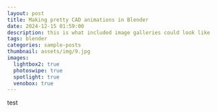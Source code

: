 ```yaml
---
layout: post
title: Making pretty CAD animations in Blender
date: 2024-12-15 01:59:00
description: this is what included image galleries could look like
tags: blender
categories: sample-posts
thumbnail: assets/img/9.jpg
images:
  lightbox2: true
  photoswipe: true
  spotlight: true
  venobox: true
---
```


test